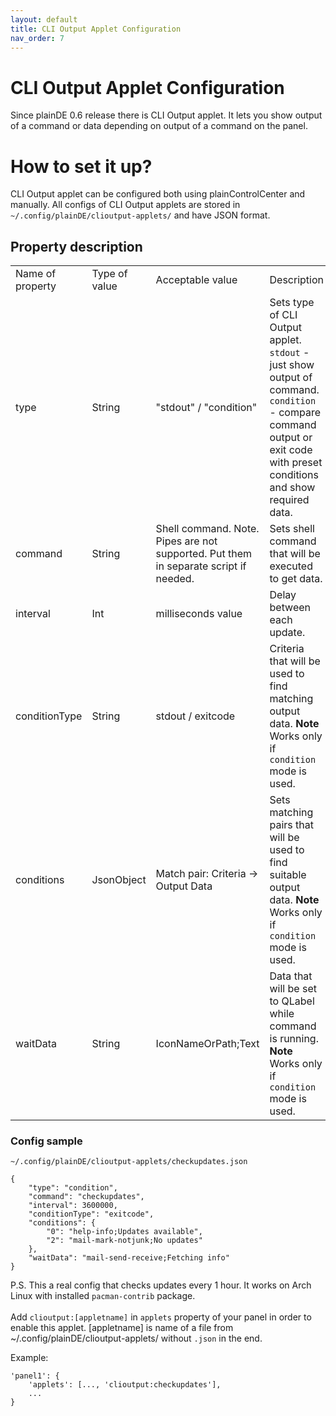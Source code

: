 ```yaml
---
layout: default
title: CLI Output Applet Configuration
nav_order: 7
---
```


# CLI Output Applet Configuration
Since plainDE 0.6 release there is CLI Output applet. It lets you show output of 
a command or data depending on output of a command on the panel.

# How to set it up?
CLI Output applet can be configured both using plainControlCenter and manually.
All configs of CLI Output applets are stored in `~/.config/plainDE/clioutput-applets/`
and have JSON format.

## Property description
<table>
	<tr>
		<td>Name of property</td>
		<td>Type of value</td>
		<td>Acceptable value</td>
		<td>Description</td>
	</tr>
	<tr>
		<td>type</td>
		<td>String</td>
		<td>"stdout" / "condition"</td>
		<td>Sets type of CLI Output applet. <code>stdout</code> - just show
		    output of command. <code>condition</code> - compare command
		    output or exit code with preset conditions and show required data.</td>
	</tr>
	<tr>
		<td>command</td>
		<td>String</td>
		<td>Shell command. Note. Pipes are not supported. Put them in separate script
		    if needed.</td>
		<td>Sets shell command that will be executed to get data.</td>
	</tr>
	<tr>
		<td>interval</td>
		<td>Int</td>
		<td>milliseconds value</td>
		<td>Delay between each update.</td>
	</tr>
	<tr>
		<td>conditionType</td>
		<td>String</td>
		<td>stdout / exitcode</td>
		<td>Criteria that will be used to find matching output data. 
		    <b>Note</b> Works only if <code>condition</code> mode is used.</td>
	</tr>
	<tr>
		<td>conditions</td>
		<td>JsonObject</td>
		<td>Match pair: Criteria -> Output Data</td>
		<td>Sets matching pairs that will be used to find suitable output data.
		    <b>Note</b> Works only if <code>condition</code> mode is used.</td>
	</tr>
	<tr>
		<td>waitData</td>
		<td>String</td>
		<td>IconNameOrPath;Text</td>
		<td>Data that will be set to QLabel while command is running.
		    <b>Note</b> Works only if <code>condition</code> mode is used.</td>
	</tr>
</table>

### Config sample
`~/.config/plainDE/clioutput-applets/checkupdates.json`
```
{
	"type": "condition",
	"command": "checkupdates",
	"interval": 3600000,
	"conditionType": "exitcode",
	"conditions": {
		"0": "help-info;Updates available",
		"2": "mail-mark-notjunk;No updates"
	},
	"waitData": "mail-send-receive;Fetching info"
}
```
P.S. This a real config that checks updates every 1 hour. It works on Arch Linux with installed `pacman-contrib` package.<br><br>
Add `clioutput:[appletname]` in `applets` property of your panel in order to enable this applet. [appletname] is name of a file from ~/.config/plainDE/clioutput-applets/ without `.json` in the end.

Example:
```
'panel1': {
	'applets': [..., 'clioutput:checkupdates'],
	...
}
```

